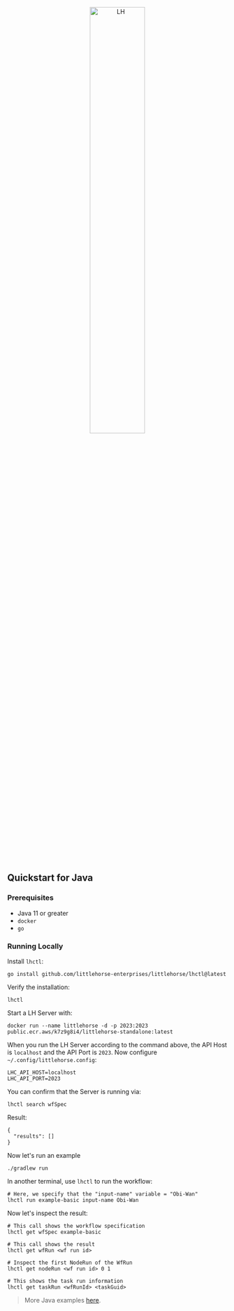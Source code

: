 <p align="center">
<img alt="LH" src="https://littlehorse.dev/img/logo.jpg" width="50%">
</p>

## Quickstart for Java

### Prerequisites

- Java 11 or greater
- `docker`
- `go`

### Running Locally

Install `lhctl`:

```
go install github.com/littlehorse-enterprises/littlehorse/lhctl@latest
```

Verify the installation:

```
lhctl
```

Start a LH Server with:

```
docker run --name littlehorse -d -p 2023:2023 public.ecr.aws/k7z9g8i4/littlehorse-standalone:latest
```

When you run the LH Server according to the command above, the API Host is `localhost` and the API Port is `2023`.
Now configure `~/.config/littlehorse.config`:

```
LHC_API_HOST=localhost
LHC_API_PORT=2023
```

You can confirm that the Server is running via:

```
lhctl search wfSpec
```

Result:

```
{
  "results": []
}
```

Now let's run an example

```
./gradlew run
```

In another terminal, use `lhctl` to run the workflow:

```
# Here, we specify that the "input-name" variable = "Obi-Wan"
lhctl run example-basic input-name Obi-Wan
```

Now let's inspect the result:

```
# This call shows the workflow specification
lhctl get wfSpec example-basic

# This call shows the result
lhctl get wfRun <wf run id>

# Inspect the first NodeRun of the WfRun
lhctl get nodeRun <wf run id> 0 1

# This shows the task run information
lhctl get taskRun <wfRunId> <taskGuid>
```

> More Java examples [here](https://github.com/littlehorse-enterprises/littlehorse/tree/master/examples).
